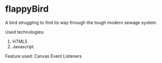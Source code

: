 # flappyBird
A bird struggling to find its way through the tough modern sewage system.

Used technologies:
1. HTML5
2. Javascript

Feature used:
Canvas
Event Listeners
